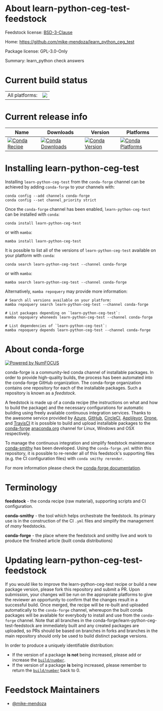 About learn-python-ceg-test-feedstock
=====================================

Feedstock license: [BSD-3-Clause](https://github.com/conda-forge/learn-python-ceg-test-feedstock/blob/main/LICENSE.txt)

Home: https://github.com/mike-mendoza/learn_python_ceg_test

Package license: GPL-3.0-Only

Summary: learn_python check answers

Current build status
====================


<table><tr><td>All platforms:</td>
    <td>
      <a href="https://dev.azure.com/conda-forge/feedstock-builds/_build/latest?definitionId=19664&branchName=main">
        <img src="https://dev.azure.com/conda-forge/feedstock-builds/_apis/build/status/learn-python-ceg-test-feedstock?branchName=main">
      </a>
    </td>
  </tr>
</table>

Current release info
====================

| Name | Downloads | Version | Platforms |
| --- | --- | --- | --- |
| [![Conda Recipe](https://img.shields.io/badge/recipe-learn--python--ceg--test-green.svg)](https://anaconda.org/conda-forge/learn-python-ceg-test) | [![Conda Downloads](https://img.shields.io/conda/dn/conda-forge/learn-python-ceg-test.svg)](https://anaconda.org/conda-forge/learn-python-ceg-test) | [![Conda Version](https://img.shields.io/conda/vn/conda-forge/learn-python-ceg-test.svg)](https://anaconda.org/conda-forge/learn-python-ceg-test) | [![Conda Platforms](https://img.shields.io/conda/pn/conda-forge/learn-python-ceg-test.svg)](https://anaconda.org/conda-forge/learn-python-ceg-test) |

Installing learn-python-ceg-test
================================

Installing `learn-python-ceg-test` from the `conda-forge` channel can be achieved by adding `conda-forge` to your channels with:

```
conda config --add channels conda-forge
conda config --set channel_priority strict
```

Once the `conda-forge` channel has been enabled, `learn-python-ceg-test` can be installed with `conda`:

```
conda install learn-python-ceg-test
```

or with `mamba`:

```
mamba install learn-python-ceg-test
```

It is possible to list all of the versions of `learn-python-ceg-test` available on your platform with `conda`:

```
conda search learn-python-ceg-test --channel conda-forge
```

or with `mamba`:

```
mamba search learn-python-ceg-test --channel conda-forge
```

Alternatively, `mamba repoquery` may provide more information:

```
# Search all versions available on your platform:
mamba repoquery search learn-python-ceg-test --channel conda-forge

# List packages depending on `learn-python-ceg-test`:
mamba repoquery whoneeds learn-python-ceg-test --channel conda-forge

# List dependencies of `learn-python-ceg-test`:
mamba repoquery depends learn-python-ceg-test --channel conda-forge
```


About conda-forge
=================

[![Powered by
NumFOCUS](https://img.shields.io/badge/powered%20by-NumFOCUS-orange.svg?style=flat&colorA=E1523D&colorB=007D8A)](https://numfocus.org)

conda-forge is a community-led conda channel of installable packages.
In order to provide high-quality builds, the process has been automated into the
conda-forge GitHub organization. The conda-forge organization contains one repository
for each of the installable packages. Such a repository is known as a *feedstock*.

A feedstock is made up of a conda recipe (the instructions on what and how to build
the package) and the necessary configurations for automatic building using freely
available continuous integration services. Thanks to the awesome service provided by
[Azure](https://azure.microsoft.com/en-us/services/devops/), [GitHub](https://github.com/),
[CircleCI](https://circleci.com/), [AppVeyor](https://www.appveyor.com/),
[Drone](https://cloud.drone.io/welcome), and [TravisCI](https://travis-ci.com/)
it is possible to build and upload installable packages to the
[conda-forge](https://anaconda.org/conda-forge) [anaconda.org](https://anaconda.org/)
channel for Linux, Windows and OSX respectively.

To manage the continuous integration and simplify feedstock maintenance
[conda-smithy](https://github.com/conda-forge/conda-smithy) has been developed.
Using the ``conda-forge.yml`` within this repository, it is possible to re-render all of
this feedstock's supporting files (e.g. the CI configuration files) with ``conda smithy rerender``.

For more information please check the [conda-forge documentation](https://conda-forge.org/docs/).

Terminology
===========

**feedstock** - the conda recipe (raw material), supporting scripts and CI configuration.

**conda-smithy** - the tool which helps orchestrate the feedstock.
                   Its primary use is in the construction of the CI ``.yml`` files
                   and simplify the management of *many* feedstocks.

**conda-forge** - the place where the feedstock and smithy live and work to
                  produce the finished article (built conda distributions)


Updating learn-python-ceg-test-feedstock
========================================

If you would like to improve the learn-python-ceg-test recipe or build a new
package version, please fork this repository and submit a PR. Upon submission,
your changes will be run on the appropriate platforms to give the reviewer an
opportunity to confirm that the changes result in a successful build. Once
merged, the recipe will be re-built and uploaded automatically to the
`conda-forge` channel, whereupon the built conda packages will be available for
everybody to install and use from the `conda-forge` channel.
Note that all branches in the conda-forge/learn-python-ceg-test-feedstock are
immediately built and any created packages are uploaded, so PRs should be based
on branches in forks and branches in the main repository should only be used to
build distinct package versions.

In order to produce a uniquely identifiable distribution:
 * If the version of a package **is not** being increased, please add or increase
   the [``build/number``](https://docs.conda.io/projects/conda-build/en/latest/resources/define-metadata.html#build-number-and-string).
 * If the version of a package **is** being increased, please remember to return
   the [``build/number``](https://docs.conda.io/projects/conda-build/en/latest/resources/define-metadata.html#build-number-and-string)
   back to 0.

Feedstock Maintainers
=====================

* [@mike-mendoza](https://github.com/mike-mendoza/)

